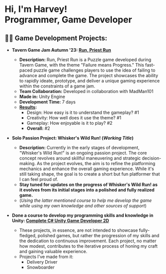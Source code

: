 <h1>Hi, I'm Harvey!<br/><a>Programmer</a>, <a>Game Developer</a></h1>

<h2>👨‍💻 Game Development Projects:</h2>

- <b>Tavern Game Jam Autumn '23: [Run, Priest Run](https://maybehazza.itch.io/run-priest-run)</b>
  - **Description:** Run, Priest Run is a Puzzle game developed during Tavern Game, with the theme "Failure means Progress." This fast-paced puzzle game challenges players to use the idea of failing to advance and complete the game. The project showcases the ability to rapidly ideate, prototype, and deliver a unique gaming experience within the constraints of a game jam.
  - **Team Collaboration:** Developed in collaboration with MadMan101
  - **Made in:** Unity Engine
  - **Development Time:** 7 days
  - **[Results](https://itch.io/jam/tavern-games-autumn23/results):**
    - Design: How easy is it to understand the gameplay? #1
    - Creativity: How well does it use the theme? #1
    - Gameplay: How enjoyable is it to play? #2
    - **Overall:** #2

- <b>Solo Passion Project: Whisker's Wild Run! (*Working Title*)</b>
  - **Description:** Currently in the early stages of development, "Whisker's Wild Run!" is an ongoing passion project. The core concept revolves around skillful maneuvering and strategic decision-making. As the project evolves, the aim is to refine the platforming mechanics and enhance the overall gaming experience. While it's still taking shape, the goal is to create a short but fun platformer that I can feel proud of.
  - **Stay tuned for updates on the progress of Whisker's Wild Run! as it evolves from its initial stages into a polished and fully realized game.**
  - (*Using the latter mentioned course to help me develop the game while using my own knowledge and other sources of support*)

- <b>Done a course to develop my programming skills and knowledge in Unity: [Complete C# Unity Game Developer 2D](https://www.udemy.com/course/unitycourse/)</b>
  - These projects, in essence, are not intended to showcase fully-fledged, polished games, but rather the progression of my skills and the dedication to continuous improvement. Each project, no matter how modest, contributes to the iterative process of honing my craft and gaining valuable experience.
  - Projects I've made from it:
    - Delivery Driver
    - Snowboarder
